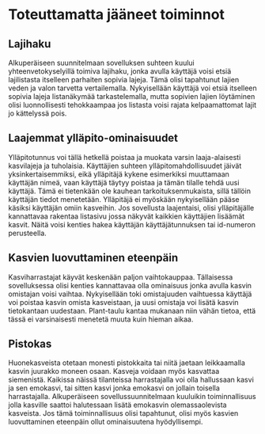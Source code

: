 # Toteuttamatta jääneet toiminnot


## Lajihaku

Alkuperäiseen suunnitelmaan sovelluksen suhteen kuului yhteenvetokyselyillä toimiva lajihaku, jonka avulla käyttäjä voisi etsiä lajilistasta itselleen parhaiten sopivia lajeja. Tämä olisi tapahtunut lajien veden ja valon tarvetta vertailemalla. Nykyisellään käyttäjä voi etsiä itselleen sopivia lajeja listanäkymää tarkastelemalla, mutta sopivien lajien löytäminen olisi luonnollisesti tehokkaampaa jos listasta voisi rajata kelpaamattomat lajit jo kättelyssä pois.


## Laajemmat ylläpito-ominaisuudet

Ylläpitotunnus voi tällä hetkellä poistaa ja muokata varsin laaja-alaisesti kasvilajeja ja tuholaisia. Käyttäjien suhteen ylläpitomahdollisuudet jäivät yksinkertaisemmiksi, eikä ylläpitäjä kykene esimerkiksi muuttamaan käyttäjän nimeä, vaan käyttäjä täytyy poistaa ja tämän tilalle tehdä uusi käyttäjä. Tämä ei tietenkään ole kauhean tarkoituksenmukaista, sillä tällöin käyttäjän tiedot menetetään. Ylläpitäjä ei myöskään nykyisellään pääse käsiksi käyttäjän omiin kasveihin. Jos sovellusta laajentaisi, olisi ylläpitäjälle kannattavaa rakentaa listasivu jossa näkyvät kaikkien käyttäjien lisäämät kasvit. Näitä voisi kenties hakea käyttäjän käyttäjätunnuksen tai id-numeron perusteella.


## Kasvien luovuttaminen eteenpäin

Kasviharrastajat käyvät keskenään paljon vaihtokauppaa. Tällaisessa sovelluksessa olisi kenties kannattavaa olla ominaisuus jonka avulla kasvin omistajan voisi vaihtaa. Nykyisellään toki omistajuuden vaihtuessa käyttäjä voi poistaa kasvin omista kasveistaan, ja uusi omistaja voi lisätä kasvin tietokantaan uudestaan. Plant-taulu kantaa mukanaan niin vähän tietoa, että tässä ei varsinaisesti menetetä muuta kuin hieman aikaa.

## Pistokas

Huonekasveista otetaan monesti pistokkaita tai niitä jaetaan leikkaamalla kasvin juurakko moneen osaan. Kasveja voidaan myös kasvattaa siemenistä. Kaikissa näissä tilanteissa harrastajalla voi olla hallussaan kasvi ja sen emokasvi, tai sitten kasvi jonka emokasvi on jollain toisella harrastajalla. Alkuperäiseen sovellussuunnitelmaan kuuluikin toiminnallisuus jolla kasville saattoi halutessaan lisätä emokasvin olemassaolevista kasveista. Jos tämä toiminnallisuus olisi tapahtunut, olisi myös kasvien luovuttaminen eteenpäin ollut ominaisuutena hyödyllisempi.